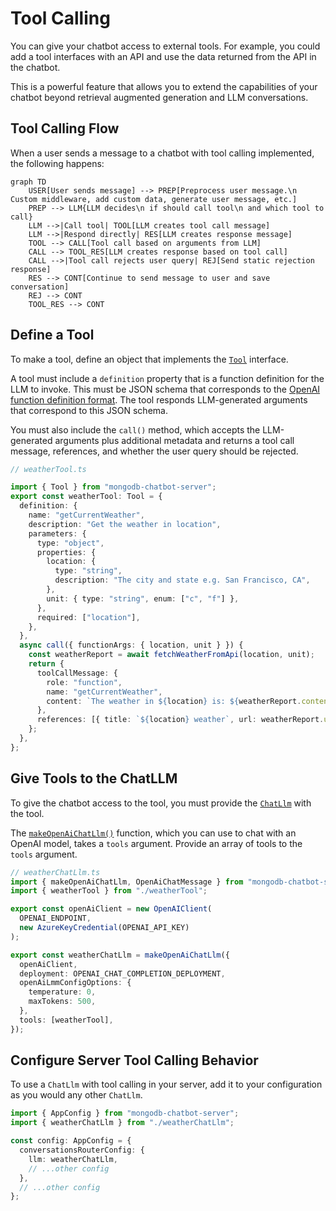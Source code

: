 # Tool Calling

You can give your chatbot access to external tools. For example,
you could add a tool interfaces with an API and use the data returned from the API
in the chatbot.

This is a powerful feature that allows you to extend the capabilities
of your chatbot beyond retrieval augmented generation and LLM conversations.

## Tool Calling Flow

When a user sends a message to a chatbot with tool calling implemented,
the following happens:

```mermaid
graph TD
    USER[User sends message] --> PREP[Preprocess user message.\n Custom middleware, add custom data, generate user message, etc.]
    PREP --> LLM{LLM decides\n if should call tool\n and which tool to call}
    LLM -->|Call tool| TOOL[LLM creates tool call message]
    LLM -->|Respond directly| RES[LLM creates response message]
    TOOL --> CALL[Tool call based on arguments from LLM]
    CALL --> TOOL_RES[LLM creates response based on tool call]
    CALL -->|Tool call rejects user query| REJ[Send static rejection response]
    RES --> CONT[Continue to send message to user and save conversation]
    REJ --> CONT
    TOOL_RES --> CONT
```

## Define a Tool

To make a tool, define an object that implements the [`Tool`](../reference/server/interfaces/Tool.md) interface.

A tool must include a `definition` property that is a function definition for the LLM to invoke. This must be JSON schema that corresponds to the [OpenAI function definition format](https://platform.openai.com/docs/assistants/tools/function-calling).
The tool responds LLM-generated arguments that correspond to this JSON schema.

You must also include the `call()` method, which accepts the LLM-generated arguments
plus additional metadata and returns a tool call message, references,
and whether the user query should be rejected.

```ts
// weatherTool.ts

import { Tool } from "mongodb-chatbot-server";
export const weatherTool: Tool = {
  definition: {
    name: "getCurrentWeather",
    description: "Get the weather in location",
    parameters: {
      type: "object",
      properties: {
        location: {
          type: "string",
          description: "The city and state e.g. San Francisco, CA",
        },
        unit: { type: "string", enum: ["c", "f"] },
      },
      required: ["location"],
    },
  },
  async call({ functionArgs: { location, unit } }) {
    const weatherReport = await fetchWeatherFromApi(location, unit);
    return {
      toolCallMessage: {
        role: "function",
        name: "getCurrentWeather",
        content: `The weather in ${location} is: ${weatherReport.content}`,
      },
      references: [{ title: `${location} weather`, url: weatherReport.url }],
    };
  },
};
```

## Give Tools to the ChatLLM

To give the chatbot access to the tool, you must provide the [`ChatLlm`](../reference/server/interfaces/ChatLlm.md) with the tool.

The [`makeOpenAiChatLlm()`](../reference/server/modules.md#makeopenaichatllm)
function, which you can use to chat with an OpenAI model, takes a `tools` argument.
Provide an array of tools to the `tools` argument.

```ts
// weatherChatLlm.ts
import { makeOpenAiChatLlm, OpenAiChatMessage } from "mongodb-chatbot-server";
import { weatherTool } from "./weatherTool";

export const openAiClient = new OpenAIClient(
  OPENAI_ENDPOINT,
  new AzureKeyCredential(OPENAI_API_KEY)
);

export const weatherChatLlm = makeOpenAiChatLlm({
  openAiClient,
  deployment: OPENAI_CHAT_COMPLETION_DEPLOYMENT,
  openAiLmmConfigOptions: {
    temperature: 0,
    maxTokens: 500,
  },
  tools: [weatherTool],
});
```

## Configure Server Tool Calling Behavior

To use a `ChatLlm` with tool calling in your server, add it to your configuration
as you would any other `ChatLlm`.

```ts
import { AppConfig } from "mongodb-chatbot-server";
import { weatherChatLlm } from "./weatherChatLlm";

const config: AppConfig = {
  conversationsRouterConfig: {
    llm: weatherChatLlm,
    // ...other config
  },
  // ...other config
};
```
